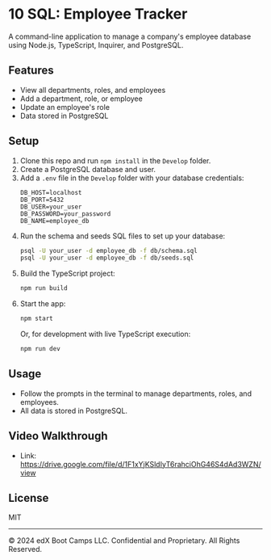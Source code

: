 # 10 SQL: Employee Tracker

A command-line application to manage a company's employee database using Node.js, TypeScript, Inquirer, and PostgreSQL.

## Features
- View all departments, roles, and employees
- Add a department, role, or employee
- Update an employee's role
- Data stored in PostgreSQL

## Setup
1. Clone this repo and run `npm install` in the `Develop` folder.
2. Create a PostgreSQL database and user.
3. Add a `.env` file in the `Develop` folder with your database credentials:
   ```
   DB_HOST=localhost
   DB_PORT=5432
   DB_USER=your_user
   DB_PASSWORD=your_password
   DB_NAME=employee_db
   ```
4. Run the schema and seeds SQL files to set up your database:
   ```bash
   psql -U your_user -d employee_db -f db/schema.sql
   psql -U your_user -d employee_db -f db/seeds.sql
   ```
5. Build the TypeScript project:
   ```bash
   npm run build
   ```
6. Start the app:
   ```bash
   npm start
   ```
   Or, for development with live TypeScript execution:
   ```bash
   npm run dev
   ```

## Usage
- Follow the prompts in the terminal to manage departments, roles, and employees.
- All data is stored in PostgreSQL.

## Video Walkthrough
- Link: <https://drive.google.com/file/d/1F1xYjKSldIyT6rahciOhG46S4dAd3WZN/view>

## License
MIT

---
© 2024 edX Boot Camps LLC. Confidential and Proprietary. All Rights Reserved.
